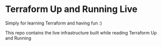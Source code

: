 # Terraform Up and Running Live
Simply for learning Terraform and having fun :)

This repo contains the live infrastructure built while reading Terraform Up and Running
